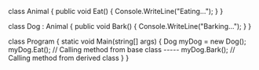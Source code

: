 
class Animal
{
    public void Eat()
    {
        Console.WriteLine("Eating...");
    }
}

class Dog : Animal
{
    public void Bark()
    {
        Console.WriteLine("Barking...");
    }
}

class Program
{
    static void Main(string[] args)
    {
        Dog myDog = new Dog();
        myDog.Eat();  // Calling method from base class -----
        myDog.Bark(); // Calling method from derived class
    }
}